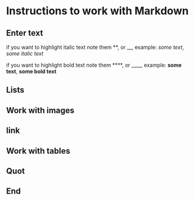 # Instructions to work with Markdown

## Enter text

if you want to highlight italic text note them **, or __, example: *some text*, _some italic text_

if you want to highlight bold text note them ****, or ____, example: **some text**, __some bold text__

## Lists

## Work with images

## link

## Work with tables

## Quot

## End
